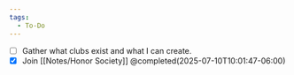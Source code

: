 ```yaml
---
tags:
  - To-Do
---
```


- [ ] Gather what clubs exist and what I can create.
- [x] Join [[Notes/Honor Society]] @completed(2025-07-10T10:01:47-06:00)